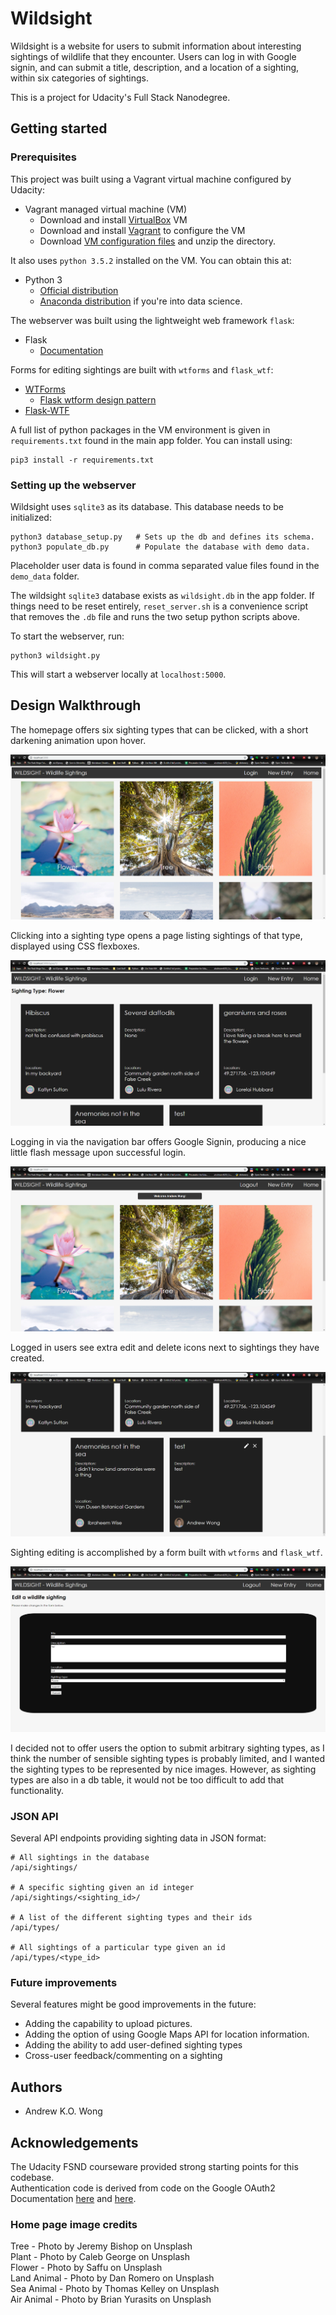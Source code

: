 # Wildsight
Wildsight is a website for users to submit information about interesting sightings of wildlife that they encounter. Users can log in with Google signin, and can submit a title, description, and a location of a sighting, within six categories of sightings.

This is a project for Udacity's Full Stack Nanodegree.

## Getting started
### Prerequisites

This project was built using a Vagrant virtual machine configured by Udacity:
* Vagrant managed virtual machine (VM)
    - Download and install [VirtualBox](https://www.virtualbox.org/wiki/Downloads) VM
    - Download and install [Vagrant](https://www.vagrantup.com/downloads.html) to configure the VM
    - Download [VM configuration files](https://s3.amazonaws.com/video.udacity-data.com/topher/2018/April/5acfbfa3_fsnd-virtual-machine/fsnd-virtual-machine.zip)
    and unzip the directory.

It also uses ```python 3.5.2``` installed on the VM. You can obtain this at:
* Python 3
    - [Official distribution](https://www.python.org/downloads/)
    - [Anaconda distribution](https://www.anaconda.com/distribution/) if you're into data science.

The webserver was built using the lightweight web framework ```flask```:
* Flask
    - [Documentation](https://flask.palletsprojects.com/en/1.1.x/)

Forms for editing sightings are built with ```wtforms``` and ```flask_wtf```:  
* [WTForms](https://wtforms.readthedocs.io/en/stable/)
    - [Flask wtform design pattern](https://flask.palletsprojects.com/en/1.0.x/patterns/wtforms/)
* [Flask-WTF](https://flask-wtf.readthedocs.io/en/stable/)  


A full list of python packages in the VM environment is given in ```requirements.txt``` found in the main app folder. You can install using: 
``` 
pip3 install -r requirements.txt
```

### Setting up the webserver
Wildsight uses ```sqlite3``` as its database. This database needs to be initialized:  
```
python3 database_setup.py   # Sets up the db and defines its schema.
python3 populate_db.py      # Populate the database with demo data.
```
Placeholder user data is found in comma separated value files found in the ```demo_data``` folder.  

The wildsight ```sqlite3``` database exists as ```wildsight.db``` in the app folder. If things need to be reset entirely, ```reset_server.sh``` is a convenience script that removes the ```.db``` file and runs the two setup python scripts above.

To start the webserver, run:
```
python3 wildsight.py
```
This will start a webserver locally at ```localhost:5000```.

## Design Walkthrough

The homepage offers six sighting types that can be clicked, with a short darkening animation upon hover.

![homepage](README_images/home.png)

Clicking into a sighting type opens a page listing sightings of that type, displayed using CSS flexboxes.

![type_home](README_images/type_home.png)

Logging in via the navigation bar offers Google Signin, producing a nice little flash message upon successful login.

![login_flash](README_images/login_flash.png)

Logged in users see extra edit and delete icons next to sightings they have created.

![type_home_logged_in](README_images/type_home_logged_in.png)

Sighting editing is accomplished by a form built with ```wtforms``` and ```flask_wtf```.

![edit_sighting](README_images/edit_sighting.png)

I decided not to offer users the option to submit arbitrary sighting types, as I think the number of sensible sighting types is probably limited, and I wanted the sighting types to be represented by nice images. However, as sighting types are also in a db table, it would not be too difficult to add that functionality.

### JSON API
Several API endpoints providing sighting data in JSON format:
```
# All sightings in the database
/api/sightings/

# A specific sighting given an id integer
/api/sightings/<sighting_id>/

# A list of the different sighting types and their ids
/api/types/

# All sightings of a particular type given an id
/api/types/<type_id>
```

### Future improvements
Several features might be good improvements in the future:

* Adding the capability to upload pictures.  
* Adding the option of using Google Maps API for location information.
* Adding the ability to add user-defined sighting types
* Cross-user feedback/commenting on a sighting

## Authors
* Andrew K.O. Wong

## Acknowledgements

The Udacity FSND courseware provided strong starting points for this codebase.  
Authentication code is derived from code on the Google OAuth2 Documentation [here](https://developers.google.com/identity/sign-in/web/) and [here](https://developers.google.com/identity/protocols/OAuth2).

### Home page image credits
Tree - Photo by Jeremy Bishop on Unsplash  
Plant - Photo by Caleb George on Unsplash  
Flower - Photo by Saffu on Unsplash  
Land Animal - Photo by Dan Romero on Unsplash  
Sea Animal - Photo by Thomas Kelley on Unsplash   
Air Animal - Photo by Brian Yurasits on Unsplash  
